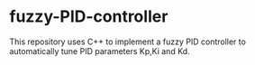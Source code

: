 # fuzzy-PID-controller
This repository uses C++ to implement a fuzzy PID controller to automatically tune PID parameters Kp,Ki and Kd.
